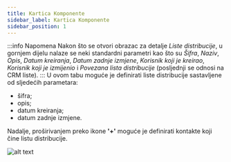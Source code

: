 ```yaml
---
title: Kartica Komponente
sidebar_label: Kartica Komponente
sidebar_position: 1
---
```


:::info Napomena
Nakon što se otvori obrazac za detalje *Liste distribucije*, u gornjem dijelu nalaze se neki standardni parametri kao što su *Šifra*, *Naziv*, *Opis*, *Datum kreiranja*, *Datum zadnje izmjene*, *Korisnik koji je kreirao*, *Korisnik koji je izmijenio* i *Povezana lista distribucije* (posljednji se odnosi na CRM liste).
:::
U ovom tabu moguće je definirati liste distribucije sastavljene od sljedećih parametara:
- šifra;
- opis;
- datum kreiranja;
- datum zadnje izmjene.

Nadalje, proširivanjem preko ikone **'+'** moguće je definirati kontakte koji čine listu distribucije.

![alt text](/img/it-it/applications/supervisor/supervisor17.png)